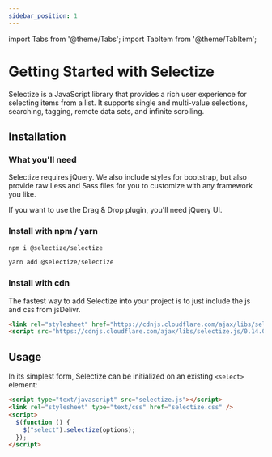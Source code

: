 ```yaml
---
sidebar_position: 1
---
```


import Tabs from '@theme/Tabs';
import TabItem from '@theme/TabItem';

# Getting Started with Selectize

Selectize is a JavaScript library that provides a rich user experience for selecting items from a list. It supports single and multi-value selections, searching, tagging, remote data sets, and infinite scrolling.

## Installation

### What you'll need

Selectize requires jQuery. We also include styles for bootstrap, but also provide raw Less and Sass files for you to customize with any framework you like.

If you want to use the Drag & Drop plugin, you'll need jQuery UI.

### Install with npm / yarn

<Tabs>
<TabItem value="npm" label="npm">

```bash
npm i @selectize/selectize
```

</TabItem>
<TabItem value="yarn" label="yarn">

```bash
yarn add @selectize/selectize
```

</TabItem>
</Tabs>

### Install with cdn

The fastest way to add Selectize into your project is to just include the js and css from jsDelivr.

```html
<link rel="stylesheet" href="https://cdnjs.cloudflare.com/ajax/libs/selectize.js/0.14.0/css/selectize.css" integrity="sha512-ikoGg2i+6jXI1u0qXylbyIb+9f9/z/fVQR4kor0Dmt3oTIb/ZnOZ33POmdUitzXTDrd5XCpQUhsiXnl/oTuiHA==" crossorigin="anonymous" referrerpolicy="no-referrer" />
<script src="https://cdnjs.cloudflare.com/ajax/libs/selectize.js/0.14.0/js/standalone/selectize.min.js" integrity="sha512-EZjqrrnoamnlzX1VpHSu7mCYXpbVJdqeJBbpPIHdfH/AtF8Lp/jKrCzYqzKSuVjxriFkEWR0I3qoT2evvrvRmw==" crossorigin="anonymous" referrerpolicy="no-referrer"></script>
```

## Usage

In its simplest form, Selectize can be initialized on an existing `<select>` element:

```html
<script type="text/javascript" src="selectize.js"></script>
<link rel="stylesheet" type="text/css" href="selectize.css" />
<script>
  $(function () {
    $("select").selectize(options);
  });
</script>
```
